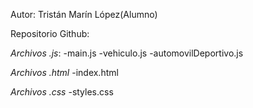
Autor: Tristán Marín López(Alumno)

Repositorio Github: 

*Archivos .js*:
    -main.js
    -vehiculo.js
    -automovilDeportivo.js

*Archivos .html*
    -index.html

*Archivos .css*
    -styles.css
